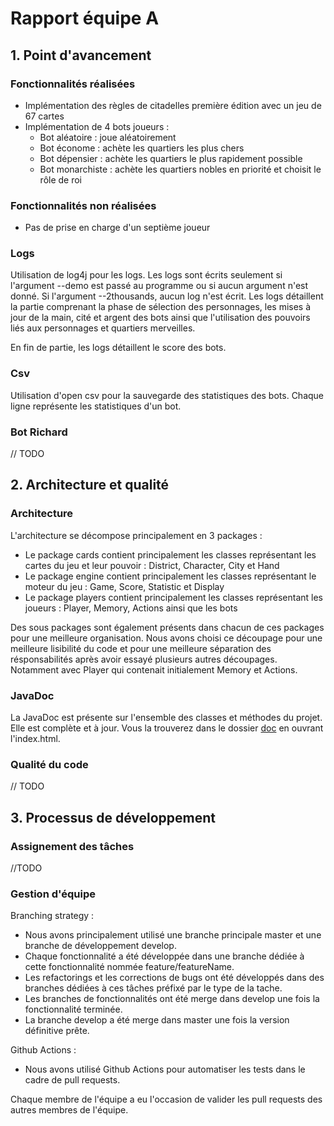 # Rapport équipe A

## 1. Point d'avancement

### Fonctionnalités réalisées

- Implémentation des règles de citadelles première édition avec un jeu de 67 cartes
- Implémentation de 4 bots joueurs :
    - Bot aléatoire : joue aléatoirement
    - Bot économe : achète les quartiers les plus chers
    - Bot dépensier : achète les quartiers le plus rapidement possible
    - Bot monarchiste : achète les quartiers nobles en priorité et choisit le rôle de roi

### Fonctionnalités non réalisées

- Pas de prise en charge d'un septième joueur

### Logs

Utilisation de log4j pour les logs. Les logs sont écrits seulement si l'argument --demo est passé au programme ou si
aucun argument n'est donné. Si l'argument --2thousands, aucun log n'est écrit. Les logs détaillent la partie comprenant
la phase de sélection des personnages, les mises à jour de la main, cité et argent des bots ainsi que l'utilisation des
pouvoirs liés aux personnages et quartiers merveilles.

En fin de partie, les logs détaillent le score des bots.

### Csv

Utilisation d'open csv pour la sauvegarde des statistiques des bots.
Chaque ligne représente les statistiques d'un bot.

### Bot Richard

// TODO

## 2. Architecture et qualité

### Architecture

L'architecture se décompose principalement en 3 packages :

- Le package cards contient principalement les classes représentant les cartes du jeu et leur pouvoir : District,
  Character, City et Hand
- Le package engine contient principalement les classes représentant le moteur du jeu : Game, Score, Statistic et
  Display
- Le package players contient principalement les classes représentant les joueurs : Player, Memory, Actions ainsi que
  les bots

Des sous packages sont également présents dans chacun de ces packages pour une meilleure organisation.
Nous avons choisi ce découpage pour une meilleure lisibilité du code et pour une meilleure séparation des
résponsabilités après avoir essayé plusieurs autres découpages. Notamment avec Player qui contenait initialement Memory
et Actions.

### JavaDoc

La JavaDoc est présente sur l'ensemble des classes et méthodes du projet. Elle est complète et à jour.
Vous la trouverez dans le dossier [doc](JavaDoc) en ouvrant l'index.html.

### Qualité du code

// TODO

## 3. Processus de développement

### Assignement des tâches

//TODO

### Gestion d'équipe

Branching strategy :

- Nous avons principalement utilisé une branche principale master et une branche de développement develop.
- Chaque fonctionnalité a été développée dans une branche dédiée à cette fonctionnalité nommée feature/featureName.
- Les refactorings et les corrections de bugs ont été développés dans des branches dédiées à ces tâches préfixé par le
  type de la tache.
- Les branches de fonctionnalités ont été merge dans develop une fois la fonctionnalité terminée.
- La branche develop a été merge dans master une fois la version définitive prête.

Github Actions :

- Nous avons utilisé Github Actions pour automatiser les tests dans le cadre de pull requests.

Chaque membre de l'équipe a eu l'occasion de valider les pull requests des autres membres de l'équipe.








